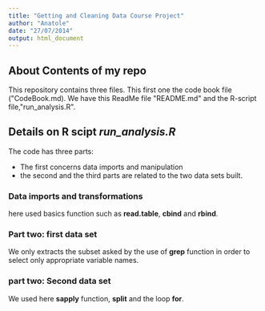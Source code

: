 ```yaml
---
title: "Getting and Cleaning Data Course Project"
author: "Anatole"
date: "27/07/2014"
output: html_document
---
```


## About Contents of my repo

This repository contains three files. This first one the code book file ("CodeBook.md). We have this ReadMe file  "README.md" and the R-script file,"run_analysis.R".


## Details on R scipt *run_analysis.R*

The code has three parts:
- The first concerns data imports and manipulation
- the second and the third parts are related to the two data sets built.

### Data imports and transformations
here used basics function such as **read.table**, **cbind** and **rbind**.

### Part two: first data set

We only extracts the subset asked by the use of **grep** function in order to 
select only appropriate variable names.

### part two: Second data set

We used here **sapply** function, **split** and the loop **for**.


